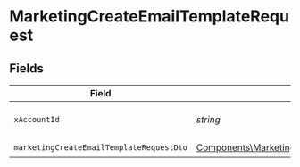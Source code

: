 # MarketingCreateEmailTemplateRequest


## Fields

| Field                                                                                                                  | Type                                                                                                                   | Required                                                                                                               | Description                                                                                                            |
| ---------------------------------------------------------------------------------------------------------------------- | ---------------------------------------------------------------------------------------------------------------------- | ---------------------------------------------------------------------------------------------------------------------- | ---------------------------------------------------------------------------------------------------------------------- |
| `xAccountId`                                                                                                           | *string*                                                                                                               | :heavy_check_mark:                                                                                                     | The account identifier                                                                                                 |
| `marketingCreateEmailTemplateRequestDto`                                                                               | [Components\MarketingCreateEmailTemplateRequestDto](../../Models/Components/MarketingCreateEmailTemplateRequestDto.md) | :heavy_check_mark:                                                                                                     | N/A                                                                                                                    |